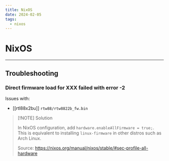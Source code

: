 ```yaml
---
title: NixOS
date: 2024-02-05
tags:
  - nixos
---
```


# NixOS

---

## Troubleshooting

### Direct firmware load for XXX failed with error -2

Issues with:

- [[rtl88x2bu]] `rtw88/rtw8822b_fw.bin`

> [!NOTE] Solution
> 
> In NixOS configuration, add `hardware.enableAllFirmware = true;`. This is equivalent to installing `linux-firmware` in other distros such as Arch Linux.
>
> Source: https://nixos.org/manual/nixos/stable/#sec-profile-all-hardware


